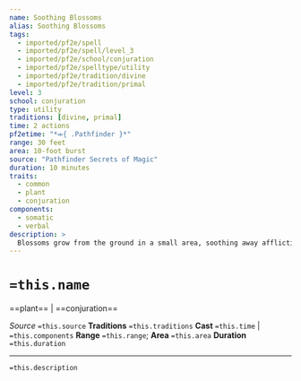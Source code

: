 ```yaml
---
name: Soothing Blossoms
alias: Soothing Blossoms
tags:
  - imported/pf2e/spell
  - imported/pf2e/spell/level_3
  - imported/pf2e/school/conjuration
  - imported/pf2e/spelltype/utility
  - imported/pf2e/tradition/divine
  - imported/pf2e/tradition/primal
level: 3
school: conjuration
type: utility
traditions: [divine, primal]
time: 2 actions
pf2etime: "*⬺{ .Pathfinder }*"
range: 30 feet
area: 10-foot burst
source: "Pathfinder Secrets of Magic"
duration: 10 minutes
traits:
  - common
  - plant
  - conjuration
components:
  - somatic
  - verbal
description: >
  Blossoms grow from the ground in a small area, soothing away afflictions and persistent pains and harm. When any creature in that area rolls a successful save against a poison or disease effect, it gets a critical success instead. The blossoms grant assisted recovery to everyone in the area to end their persistent damage, both when the spell is cast and at the start of each of your turns. Once the duration ends, the flowers lose their magical effect, but a few of them might survive in the area as long as they can naturally. This spell doesn't give a benefit on a save against an affliction unless the stage lasts 10 minutes or less.
---
```

# `=this.name`
==plant== | ==conjuration==

*Source* `=this.source`
**Traditions** `=this.traditions`
**Cast** `=this.time` | `=this.components`
**Range** `=this.range`; **Area** `=this.area`
**Duration** `=this.duration`

***
`=this.description`